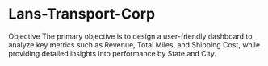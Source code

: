 # Lans-Transport-Corp
Objective The primary objective is to design a user-friendly dashboard to analyze key metrics such as Revenue, Total Miles, and Shipping Cost, while providing detailed insights into performance by State and City.
